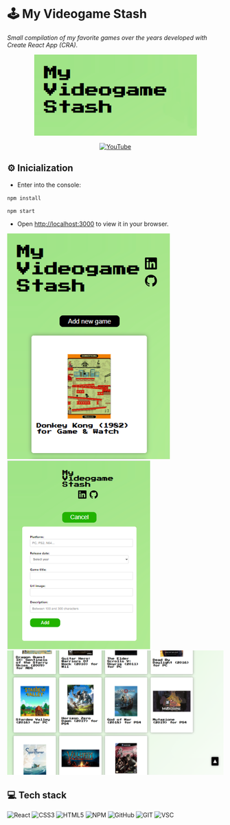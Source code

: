 # 🕹 My Videogame Stash 

_Small compilation of my favorite games over the years developed with Create React App (CRA)._
<div align="center">
    <img src="public/GS0.png" />
    
[![YouTube](https://img.shields.io/badge/YouTube-%23FF0000.svg?style=for-the-badge&logo=YouTube&logoColor=white)](https://youtu.be/u7lEEm4qMUM?si=3zYoB26fY1Wi8ljq)
</div>

## ⚙ Inicialization
- Enter into the console:
```
npm install
```
 
```
npm start
```

- Open [http://localhost:3000](http://localhost:3000) to view it in your browser.

![Image 1: Screen with title and links to socials, button to add a new game and visualization of the first card of the games.](public/GS1.png)
![Image 2: Screen with the form to add new games.](public/GS2.png)
![Image 3: Screen with various card games](public/GS3.png)

## 💻 Tech stack
![React](https://img.shields.io/badge/react-%2320232a.svg?style=for-the-badge&logo=react&logoColor=%2361DAFB)
![CSS3](https://img.shields.io/badge/css3-%231572B6.svg?style=for-the-badge&logo=css3&logoColor=white)
![HTML5](https://img.shields.io/badge/html5-%23E34F26.svg?style=for-the-badge&logo=html5&logoColor=white)
![NPM](https://img.shields.io/badge/NPM-%23CB3837.svg?style=for-the-badge&logo=npm&logoColor=white)
![GitHub](https://img.shields.io/badge/GitHub-100000?style=for-the-badge&logo=github&logoColor=white)
![GIT](https://img.shields.io/badge/GIT-E44C30?style=for-the-badge&logo=git&logoColor=white)
![VSC](https://img.shields.io/badge/Visual_Studio_Code-0078D4?style=for-the-badge&logo=visual%20studio%20code&logoColor=white)
